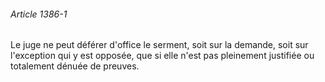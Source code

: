 ###### Article 1386-1

Le juge ne peut déférer d'office le serment, soit sur la demande, soit sur l'exception qui y est opposée, que si elle n'est pas pleinement justifiée ou totalement dénuée de preuves.

